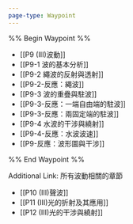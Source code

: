 ```yaml
---
page-type: Waypoint
---
```

%% Begin Waypoint %%
- [[P9 (III)波動]]
- [[P9-1 波的基本分析]]
- [[P9-2 繩波的反射與透射]]
- [[P9-2-反應：繩波]]
- [[P9-3 波的重疊與駐波]]
- [[P9-3-反應：一端自由端的駐波]]
- [[P9-3-反應：兩固定端的駐波]]
- [[P9-4 水波的干涉與繞射]]
- [[P9-4-反應：水波波速]]
- [[P9-反應：波形圖與干涉]]

%% End Waypoint %%

Additional Link: 所有波動相關的章節
- [[P10 (III)聲波]]
- [[P11 (III)光的折射及其應用]]
- [[P12 (III)光的干涉與繞射]]